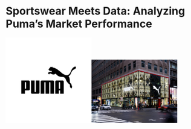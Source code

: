# Sportswear Meets Data: Analyzing Puma’s Market Performance
<img src="pictures/puma.jpg" alt="banner" width="45%" width="500"><img src="pictures/puma store.jpg" alt="store" width="45%">



